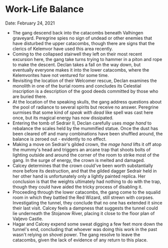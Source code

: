 # Work-Life Balance

Date: February 24, 2021

- The gang descend back into the catacombs beneath Valhingen graveyard. Peregrine spies no sign of undead or other enemies that have disturbed the upper catacombs, though there are signs that the clerics of Kelemvor have used this area recently.
- Coming to the collapsed stairwell they left on their most recent excursion here, the gang take turns trying to hammer in a piton and rope to make the descent. Declan takes a fall on the way down, but eventually everyone makes it into the lower catacombs, where the Kelemvorites have not ventured for some time.
- Revisiting the location of their Welcomer rescue, Declan examines the monolith in one of the burial rooms and concludes its Celestial inscription is a description of the good deeds committed by those who are buried there.
- At the location of the speaking skulls, the gang address questions about the pool of radiance to several spirits but receive no answer.  Peregrine surmises that some kind of *speak with dead* like spell was cast here once, but its magical energy has now dissipated.
- Entering the tomb of Sedrair II, Declan carefully uses *mage hand* to rebalance the scales held by the mummified statue. Once the dust has been cleared off and many combinations have been shuffled around, the balance is zeroed out - evidently to no effect.
- Making a move on Sedrair's gilded crown, the *mage hand* lifts it off atop the mummy's head and triggers an arcane trap that shoots bolts of lighting outside and around the corner of the room to strike most of the gang. In the surge of energy, the crown is melted and damaged.
- Calcey determines that the crown could've been worth substantially more before its destruction, and that the gilded dagger Sedrair held in her other hand is unfortunately only a lightly painted replica. Her conclusion is that the weights ultimately had nothing to do with the trap, though they could have aided the tricky process of disabling it.
- Proceeding through the lower catacombs, the gang come to the squalid room in which they battled the Red Wizard, still strewn with corpses. Investigating the tunnel, they conclude that no one has extended it since their last visit. Calcey feels a dampness that suggests the tunnel could lie underneath the Stojanow River, placing it close to the floor plan of Valjevo Castle.
- Hagar and Calcey expend some sweat digging a few feet more down the tunnel's end, concluding that whoever was doing this work in the past wasn't relying on shovel power. The gang resolve to leave the catacombs, given the lack of evidence of any return to this place.